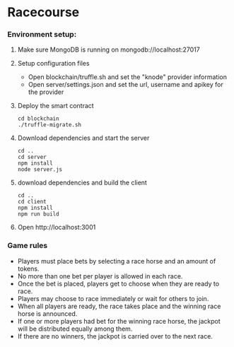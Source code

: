 # Racecourse

### Environment setup:

 1. Make sure MongoDB is running on mongodb://localhost:27017

 2. Setup configuration files

    - Open blockchain/truffle.sh and set the "knode" provider information
    - Open server/settings.json and set the url, username and apikey for the provider

 3. Deploy the smart contract
    ```
    cd blockchain
    ./truffle-migrate.sh
    ```

 4. Download dependencies and start the server
    ```
    cd ..
    cd server
    npm install
    node server.js
    ```
 5. download dependencies and build the client
    ```
    cd ..
    cd client
    npm install
    npm run build
    ```
 6. Open http://localhost:3001

### Game rules

 - Players must place bets by selecting a race horse and an amount of tokens.
 - No more than one bet per player is allowed in each race.
 - Once the bet is placed, players get to choose when they are ready to race.
 - Players may choose to race immediately or wait for others to join.
 - When all players are ready, the race takes place and the winning race horse is announced.
 - If one or more players had bet for the winning race horse, the jackpot will be distributed equally among them.
 - If there are no winners, the jackpot is carried over to the next race.